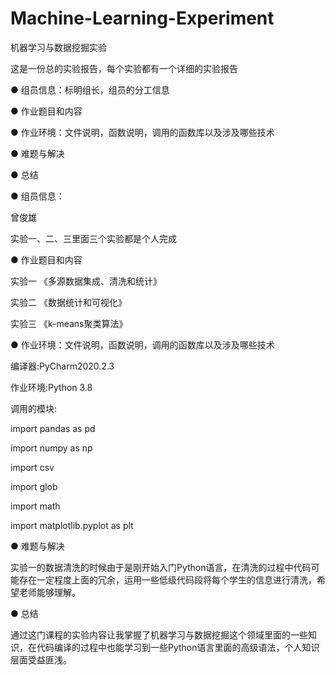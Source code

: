 # Machine-Learning-Experiment
机器学习与数据挖掘实验


这是一份总的实验报告，每个实验都有一个详细的实验报告


● 组员信息：标明组长，组员的分工信息

● 作业题目和内容

● 作业环境：文件说明，函数说明，调用的函数库以及涉及哪些技术

● 难题与解决

● 总结


● 组员信息：

曾俊雄

实验一、二、三里面三个实验都是个人完成


● 作业题目和内容

实验一 《多源数据集成、清洗和统计》

实验二 《数据统计和可视化》

实验三 《k-means聚类算法》


● 作业环境：文件说明，函数说明，调用的函数库以及涉及哪些技术

编译器:PyCharm2020.2.3

作业环境:Python 3.8

调用的模块:

import pandas as pd

import numpy as np

import csv

import glob

import math

import matplotlib.pyplot as plt


● 难题与解决

实验一的数据清洗的时候由于是刚开始入门Python语言，在清洗的过程中代码可能存在一定程度上面的冗余，运用一些低级代码段将每个学生的信息进行清洗，希望老师能够理解。


● 总结

通过这门课程的实验内容让我掌握了机器学习与数据挖掘这个领域里面的一些知识，在代码编译的过程中也能学习到一些Python语言里面的高级语法，个人知识层面受益匪浅。
